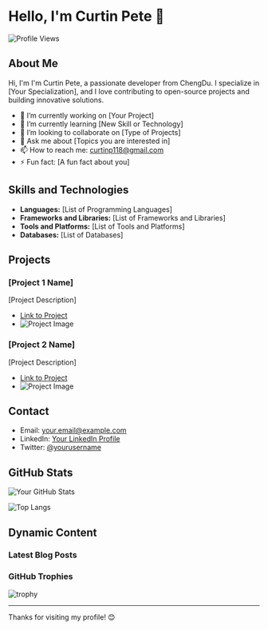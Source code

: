 # Hello, I'm Curtin Pete 👋

![Profile Views](https://komarev.com/ghpvc/?username=yourusername&color=blue)

## About Me

Hi, I'm I'm Curtin Pete, a passionate developer from ChengDu. I specialize in [Your Specialization], and I love contributing to open-source projects and building innovative solutions.

- 🔭 I’m currently working on [Your Project]
- 🌱 I’m currently learning [New Skill or Technology]
- 👯 I’m looking to collaborate on [Type of Projects]
- 💬 Ask me about [Topics you are interested in]
- 📫 How to reach me: curtinp118@gmail.com
- ⚡ Fun fact: [A fun fact about you]

## Skills and Technologies

- **Languages:** [List of Programming Languages]
- **Frameworks and Libraries:** [List of Frameworks and Libraries]
- **Tools and Platforms:** [List of Tools and Platforms]
- **Databases:** [List of Databases]

## Projects

### [Project 1 Name]
[Project Description]
- [Link to Project](#)
- ![Project Image](https://via.placeholder.com/150)

### [Project 2 Name]
[Project Description]
- [Link to Project](#)
- ![Project Image](https://via.placeholder.com/150)

## Contact

- Email: [your.email@example.com](mailto:your.email@example.com)
- LinkedIn: [Your LinkedIn Profile](#)
- Twitter: [@yourusername](https://twitter.com/yourusername)

## GitHub Stats

![Your GitHub Stats](https://github-readme-stats.vercel.app/api?username=yourusername&show_icons=true&theme=radical)

![Top Langs](https://github-readme-stats.vercel.app/api/top-langs/?username=yourusername&layout=compact&theme=radical)

## Dynamic Content

### Latest Blog Posts
<!-- BLOG-POST-LIST:START -->
<!-- BLOG-POST-LIST:END -->

### GitHub Trophies
![trophy](https://github-profile-trophy.vercel.app/?username=yourusername&theme=onedark)

---

Thanks for visiting my profile! 😊
